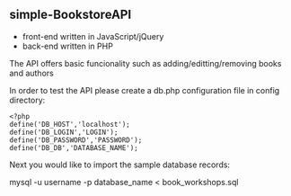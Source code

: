 ## simple-BookstoreAPI

* front-end written in JavaScript/jQuery
* back-end written in PHP

The API offers basic funcionality such as adding/editting/removing books and authors

In order to test the API please create a db.php configuration file in config directory:

```
<?php
define('DB_HOST','localhost');
define('DB_LOGIN','LOGIN');
define('DB_PASSWORD','PASSWORD');
define('DB_DB','DATABASE_NAME');
```

Next you would like to import the sample database records:

mysql -u username -p database_name < book_workshops.sql




